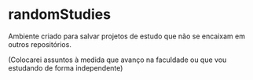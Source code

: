 # randomStudies

Ambiente criado para salvar projetos de estudo que não se encaixam em outros repositórios.

(Colocarei assuntos à medida que avanço na faculdade ou que vou estudando de forma independente)
